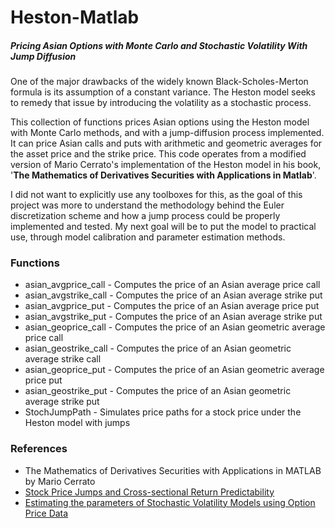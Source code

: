 # Heston-Matlab

##### Pricing Asian Options with Monte Carlo and Stochastic Volatility With Jump Diffusion

One of the major drawbacks of the widely known Black-Scholes-Merton formula is its assumption of a constant variance. The Heston model seeks to remedy that issue by introducing the volatility as a stochastic process. 

This collection of functions prices Asian options using the Heston model with Monte Carlo methods, and with a jump-diffusion process implemented. It can price Asian calls and puts with arithmetic and geometric averages for the asset price and the strike price. This code operates from a modified version of Mario Cerrato's implementation of the Heston model in his book, '**The Mathematics of Derivatives Securities with Applications in Matlab**'.

I did not want to explicitly use any toolboxes for this, as the goal of this project was more to understand the methodology behind the Euler discretization scheme and how a jump process could be properly implemented and tested. My next goal will be to put the model to practical use, through model calibration and parameter estimation methods.


### Functions

* asian_avgprice_call   -  Computes the price of an Asian average price call
* asian_avgstrike_call  -  Computes the price of an Asian average strike put
* asian_avgprice_put    -  Computes the price of an Asian average price put
* asian_avgstrike_put   -  Computes the price of an Asian average strike put
* asian_geoprice_call   -  Computes the price of an Asian geometric average price call
* asian_geostrike_call  -  Computes the price of an Asian geometric average strike call
* asian_geoprice_put    -  Computes the price of an Asian geometric average price put
* asian_geostrike_put   -  Computes the price of an Asian geometric average strike put
* StochJumpPath         -  Simulates price paths for a stock price under the Heston model with jumps

### References

* The Mathematics of Derivatives Securities with Applications in MATLAB by Mario Cerrato
* [Stock Price Jumps and Cross-sectional Return Predictability](http://www.q-group.org/wp-content/uploads/2016/03/Stock-Price-Jumps.pdf)
* [Estimating the parameters of Stochastic Volatility Models using Option Price Data](http://www.ncer.edu.au/papers/documents/WP87.pdf)

